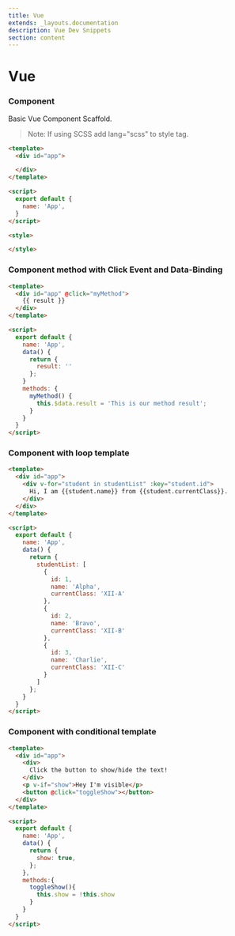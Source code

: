 ```yaml
---
title: Vue
extends: _layouts.documentation
description: Vue Dev Snippets
section: content
---
```


# Vue

<!-- ## Components -->

### Component

Basic Vue Component Scaffold.
> Note: If using SCSS add lang="scss" to style tag.

```html
<template>
  <div id="app">

  </div>
</template>

<script>
  export default {
    name: 'App',
  }
</script>

<style>

</style>
```

### Component method with Click Event and Data-Binding

```html
<template>
  <div id="app" @click="myMethod">
    {{ result }}
  </div>
</template>

<script>
  export default {
    name: 'App',
    data() {
      return {
        result: ''
      };
    }
    methods: {
      myMethod() {
        this.$data.result = 'This is our method result';
      }
    }
  }
</script>
```

### Component with loop template

```html
<template>
  <div id="app">
    <div v-for="student in studentList" :key="student.id">
      Hi, I am {{student.name}} from {{student.currentClass}}.
    </div>
  </div>
</template>

<script>
  export default {
    name: 'App',
    data() {
      return {
        studentList: [
          {
            id: 1,
            name: 'Alpha',
            currentClass: 'XII-A'
          },
          {
            id: 2,
            name: 'Bravo',
            currentClass: 'XII-B'
          },
          {
            id: 3,
            name: 'Charlie',
            currentClass: 'XII-C'
          }
        ]
      };
    }
  }
</script>
```

### Component with conditional template

```html
<template>
  <div id="app">
    <div>
      Click the button to show/hide the text!
    </div>
    <p v-if="show">Hey I'm visible</p>
    <button @click="toggleShow"></button>
  </div>
</template>

<script>
  export default {
    name: 'App',
    data() {
      return {
        show: true,
      };
    },
    methods:{
      toggleShow(){
        this.show = !this.show
      }
    }
  }
</script>
```
